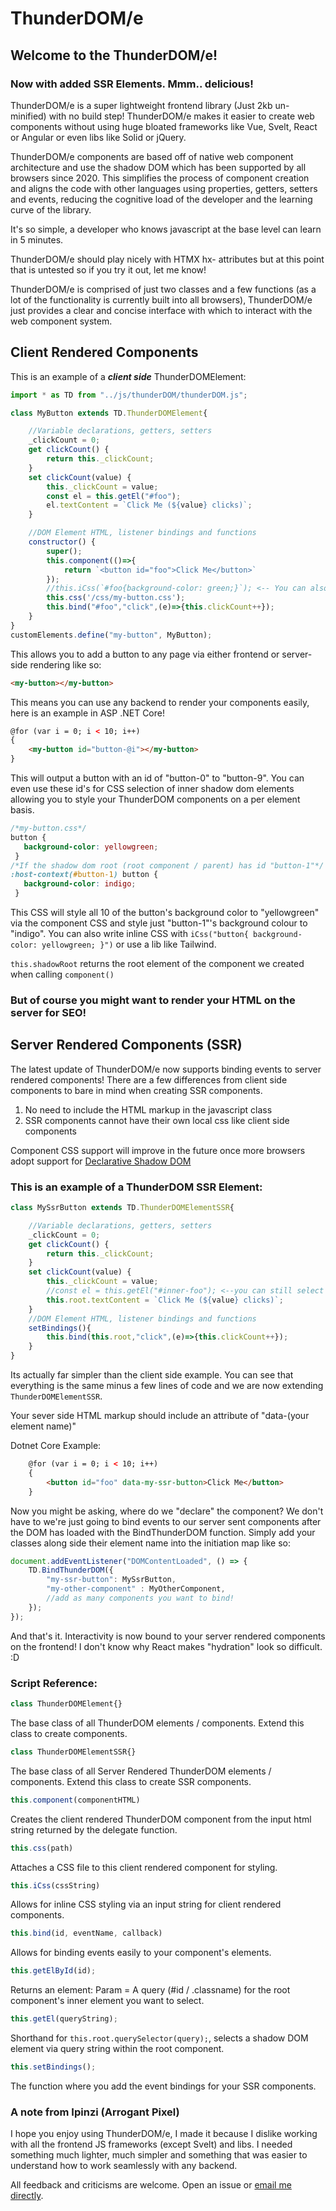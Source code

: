 # ThunderDOM/e

## Welcome to the ThunderDOM/e!
### Now with added SSR Elements. Mmm.. delicious!

ThunderDOM/e is a super lightweight frontend library (Just 2kb un-minified) with no build step! ThunderDOM/e makes it easier to create web components without using huge bloated frameworks like Vue, Svelt, React or Angular or even libs like Solid or jQuery.

ThunderDOM/e components are based off of native web component architecture and use the shadow DOM which has been supported by all browsers since 2020.
This simplifies the process of component creation and aligns the code with other languages using properties, getters, setters and events, reducing the cognitive load of the developer and the learning curve of the library.

It's so simple, a developer who knows javascript at the base level can learn in 5 minutes.

ThunderDOM/e should play nicely with HTMX hx- attributes but at this point that is untested so if you try it out, let me know!

ThunderDOM/e is comprised of just two classes and a few functions (as a lot of the functionality is currently built into all browsers), ThunderDOM/e just provides a clear and concise interface with which to interact with the web component system.

## Client Rendered Components

This is an example of a ***client side*** ThunderDOMElement:

```js
import * as TD from "../js/thunderDOM/thunderDOM.js";

class MyButton extends TD.ThunderDOMElement{

    //Variable declarations, getters, setters
    _clickCount = 0;
    get clickCount() {
        return this._clickCount;
    }
    set clickCount(value) {
        this._clickCount = value;
        const el = this.getEl("#foo");
        el.textContent = `Click Me (${value} clicks)`;
    }

    //DOM Element HTML, listener bindings and functions
    constructor() {
        super();
        this.component(()=>{
            return `<button id="foo">Click Me</button>`
        });
        //this.iCss(`#foo{background-color: green;}`); <-- You can also write inline CSS!
        this.css('/css/my-button.css');
        this.bind("#foo","click",(e)=>{this.clickCount++});
    }
}
customElements.define("my-button", MyButton);

```
This allows you to add a button to any page via either frontend or server-side rendering like so:
```html
<my-button></my-button>
```
This means you can use any backend to render your components easily, here is an example in ASP .NET Core!
```html
@for (var i = 0; i < 10; i++)
{
    <my-button id="button-@i"></my-button>
}
```
This will output a button with an id of "button-0" to "button-9". You can even use these id's for CSS selection of inner shadow dom elements allowing you to style your ThunderDOM components on a per element basis.
```css
/*my-button.css*/
button {
   background-color: yellowgreen;
 }
/*If the shadow dom root (root component / parent) has id "button-1"*/
:host-context(#button-1) button {
   background-color: indigo;
 }
```
This CSS will style all 10 of the button's background color to "yellowgreen" via the component CSS and style just "button-1"'s background colour to "indigo".
You can also write inline CSS with ```iCss("button{ background-color: yellowgreen; }")``` or use a lib like Tailwind.

```this.shadowRoot``` returns the root element of the component we created when calling ```component()```

### But of course you might want to render your HTML on the server for SEO!

## Server Rendered Components (SSR)

The latest update of ThunderDOM/e now supports binding events to server rendered components!
There are a few differences from client side components to bare in mind when creating SSR components.

1. No need to include the HTML markup in the javascript class
2. SSR components cannot have their own local css like client side components

Component CSS support will improve in the future once more browsers adopt support for [Declarative Shadow DOM](https://developer.chrome.com/docs/css-ui/declarative-shadow-dom)

### This is an example of a ThunderDOM SSR Element:

```js
class MySsrButton extends TD.ThunderDOMElementSSR{

    //Variable declarations, getters, setters
    _clickCount = 0;
    get clickCount() {
        return this._clickCount;
    }
    set clickCount(value) {
        this._clickCount = value;
        //const el = this.getEl("#inner-foo"); <--you can still select children
        this.root.textContent = `Click Me (${value} clicks)`;
    }
    //DOM Element HTML, listener bindings and functions
    setBindings(){
        this.bind(this.root,"click",(e)=>{this.clickCount++});
    }
}
```
Its actually far simpler than the client side example. You can see that everything is the same minus a few lines of code and we are now extending `ThunderDOMElementSSR`.

Your sever side HTML markup should include an attribute of "data-(your element name)"

Dotnet Core Example:
```html
    @for (var i = 0; i < 10; i++)
    {
        <button id="foo" data-my-ssr-button>Click Me</button>
    }
```

Now you might be asking, where do we "declare" the component? We don't have to we're just going to bind events to our server sent components after the DOM has loaded with the BindThunderDOM function.
Simply add your classes along side their element name into the initiation map like so:

```js
document.addEventListener("DOMContentLoaded", () => {
    TD.BindThunderDOM({
        "my-ssr-button": MySsrButton,
        "my-other-component" : MyOtherComponent,
        //add as many components you want to bind!
    });
});
```

And that's it. Interactivity is now bound to your server rendered components on the frontend! I don't know why React makes "hydration" look so difficult. :D

### Script Reference:
```js
class ThunderDOMElement{}
```
The base class of all ThunderDOM elements / components. Extend this class to create components.
```js
class ThunderDOMElementSSR{}
```
The base class of all Server Rendered ThunderDOM elements / components. Extend this class to create SSR components.
```js
this.component(componentHTML)
```
Creates the client rendered ThunderDOM component from the input html string returned by the delegate function.
```js
this.css(path)
```
Attaches a CSS file to this client rendered component for styling.
```js
this.iCss(cssString)
```
Allows for inline CSS styling via an input string for client rendered components.
```js
this.bind(id, eventName, callback)
```
Allows for binding events easily to your component's elements.
```js
this.getElById(id);
```
Returns an element:  Param = A query (#id / .classname) for the root component's inner element you want to select.
```js
this.getEl(queryString);
```
Shorthand for ```this.root.querySelector(query);```, selects a shadow DOM element via query string within the root component.
```js
this.setBindings();
```
The function where you add the event bindings for your SSR components.

### A note from Ipinzi (Arrogant Pixel)

I hope you enjoy using ThunderDOM/e, I made it because I dislike working with all the frontend JS frameworks (except Svelt) and libs. I needed something much lighter, much simpler and something that was easier to understand how to work seamlessly with any backend.

All feedback and criticisms are welcome. Open an issue or [email me directly](mailto:ben@arrogantpixel.com?subject=ThunderDOMe).

